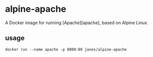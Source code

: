 
# alpine-apache

A Docker image for running [Apache][apache], based on Alpine Linux.

## usage

`docker run --name apache -p 8000:80 janes/alpine-apache`